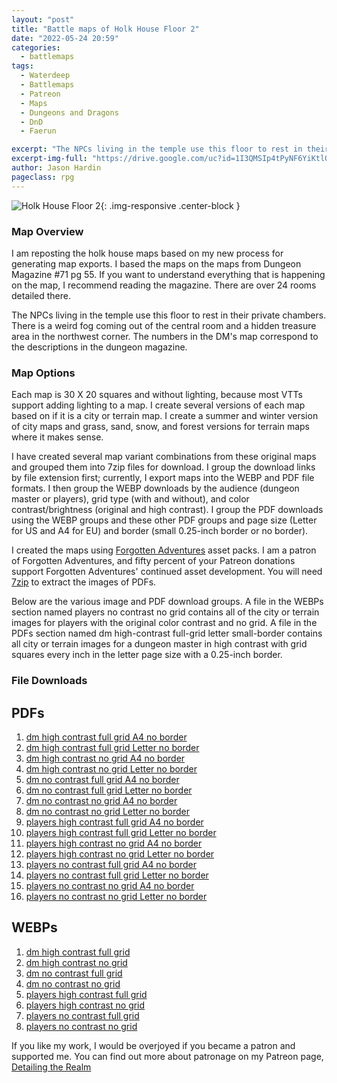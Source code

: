 ```yaml
---
layout: "post"
title: "Battle maps of Holk House Floor 2"
date: "2022-05-24 20:59"
categories:
  - battlemaps
tags:
  - Waterdeep
  - Battlemaps
  - Patreon
  - Maps
  - Dungeons and Dragons
  - DnD
  - Faerun

excerpt: "The NPCs living in the temple use this floor to rest in their private chambers. There is a weird fog coming out of the central room and a hidden treasure area in the northwest corner. The numbers in the DM's map correspond to the descriptions in the dungeon magazine."
excerpt-img-full: "https://drive.google.com/uc?id=1I3QMSIp4tPyNF6YiKtlQLiyKYypmDI4q"
author: Jason Hardin
pageclass: rpg
---
```


![Holk House Floor 2](https://drive.google.com/uc?id=1I3QMSIp4tPyNF6YiKtlQLiyKYypmDI4q){: .img-responsive .center-block }

### Map Overview

I am reposting the holk house maps based on my new process for generating map exports. I based the maps on the maps from Dungeon Magazine #71 pg 55. If you want to understand everything that is happening on the map, I recommend reading the magazine. There are over 24 rooms detailed there.

The NPCs living in the temple use this floor to rest in their private chambers. There is a weird fog coming out of the central room and a hidden treasure area in the northwest corner. The numbers in the DM's map correspond to the descriptions in the dungeon magazine.

### Map Options

Each map is 30 X 20 squares and without lighting, because most VTTs support adding lighting to a map. I create several versions of each map based on if it is a city or terrain map. I create a summer and winter version of city maps and grass, sand, snow, and forest versions for terrain maps where it makes sense.

I have created several map variant combinations from these original maps and grouped them into 7zip files for download. I group the download links by file extension first; currently, I export maps into the WEBP and PDF file formats. I then group the WEBP downloads by the audience (dungeon master or players), grid type (with and without), and color contrast/brightness (original and high contrast). I group the PDF downloads using the WEBP groups and these other PDF groups and page size (Letter for US and A4 for EU) and border (small 0.25-inch border or no border).

I created the maps using [Forgotten Adventures](https://www.patreon.com/forgottenadventures/) asset packs. I am a patron of Forgotten Adventures, and fifty percent of your Patreon donations support Forgotten Adventures' continued asset development. You will need [7zip](https://www.7-zip.org) to extract the images of PDFs.

Below are the various image and PDF download groups. A file in the WEBPs section named players no contrast no grid contains all of the city or terrain images for players with the original color contrast and no grid. A file in the PDFs section named dm high-contrast full-grid letter small-border contains all city or terrain images for a dungeon master in high contrast with grid squares every inch in the letter page size with a 0.25-inch border.

### File Downloads

## PDFs

1. [dm high contrast full grid A4 no border](https://dtr.jasonhardin.com/cujq)
1. [dm high contrast full grid Letter no border](https://dtr.jasonhardin.com/6Bt1)
1. [dm high contrast no grid A4 no border](https://dtr.jasonhardin.com/314G)
1. [dm high contrast no grid Letter no border](https://dtr.jasonhardin.com/UHek)
1. [dm no contrast full grid A4 no border](https://dtr.jasonhardin.com/uMqL)
1. [dm no contrast full grid Letter no border](https://dtr.jasonhardin.com/bHXs)
1. [dm no contrast no grid A4 no border](https://dtr.jasonhardin.com/xzjh)
1. [dm no contrast no grid Letter no border](https://dtr.jasonhardin.com/gErc)
1. [players high contrast full grid A4 no border](https://dtr.jasonhardin.com/AmoC)
1. [players high contrast full grid Letter no border](https://dtr.jasonhardin.com/QftJ)
1. [players high contrast no grid A4 no border](https://dtr.jasonhardin.com/6gNP)
1. [players high contrast no grid Letter no border](https://dtr.jasonhardin.com/j6AH)
1. [players no contrast full grid A4 no border](https://dtr.jasonhardin.com/TC9c)
1. [players no contrast full grid Letter no border](https://dtr.jasonhardin.com/aokz)
1. [players no contrast no grid A4 no border](https://dtr.jasonhardin.com/p5Du)
1. [players no contrast no grid Letter no border](https://dtr.jasonhardin.com/ZYqg)

## WEBPs

1. [dm high contrast full grid](https://dtr.jasonhardin.com/e5ts)
1. [dm high contrast no grid](https://dtr.jasonhardin.com/dhxW)
1. [dm no contrast full grid](https://dtr.jasonhardin.com/GZis)
1. [dm no contrast no grid](https://dtr.jasonhardin.com/kn87)
1. [players high contrast full grid](https://dtr.jasonhardin.com/K6mu)
1. [players high contrast no grid](https://dtr.jasonhardin.com/Cto8)
1. [players no contrast full grid](https://dtr.jasonhardin.com/Ntv7)
1. [players no contrast no grid](https://dtr.jasonhardin.com/1Y77)

If you like my work, I would be overjoyed if you became a patron and supported me. You can find out more about patronage on my Patreon page, [Detailing the Realm](https://www.patreon.com/detailingtherealm)
